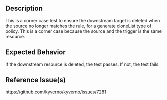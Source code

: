 ## Description

This is a corner case test to ensure the downstream target is deleted when the source no longer matches the rule, for a generate cloneList type of policy. This is a corner case because the source and the trigger is the same resource.

## Expected Behavior

If the downstream resource is deleted, the test passes. If not, the test fails.

## Reference Issue(s)

https://github.com/kyverno/kyverno/issues/7281